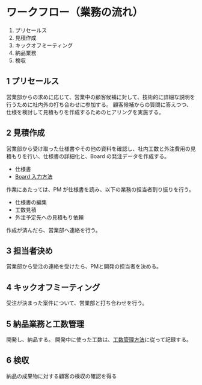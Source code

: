 # ワークフロー（業務の流れ）

1. プリセールス
2. 見積作成
3. キックオフミーティング
4. 納品業務
5. 検収

## 1 プリセールス

営業部からの求めに応じて、営業中の顧客候補に対して、技術的に詳細な説明を行うために社内外の打ち合わせに参加する。
顧客候補からの質問に答えつつ、仕様を検討して見積もりを作成するためのヒアリングを実施する。

## 2 見積作成

営業部から受け取った仕様書やその他の資料を確認し、社内工数と外注費用の見積もりを行い、仕様書の詳細化と、Board の発注データを作成する。

* 仕様書
* [Board 入力方法](https://docs.google.com/presentation/d/13sVXoxf8_0uDy7jWUZ6PGSSZIfuAgl_I/edit#slide=id.p15)

作業にあたっては、PM が仕様書を読み、以下の業務の担当者割り振りを行う。

* 仕様書の編集
* 工数見積
* 外注予定先への見積もり依頼

作成が済んだら、<!-- XXXが確認の上、-->営業部へ連絡を行う。

## 3 担当者決め

営業部から受注の連絡を受けたら、PMと開発の担当者を決める。

## 4 キックオフミーティング

受注が決まった案件について、営業部と打ち合わせを行う。

## 5 納品業務と工数管理

開発し、納品する。
開発中に使った工数は、[工数管理方法](url)に従って記録する。

## 6 検収

納品の成果物に対する顧客の検収の確認を得る
